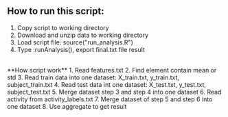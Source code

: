 ## **How to run this script:**
1. Copy script to working directory
2. Download and unzip data to working directory
3. Load script file: source("run_analysis.R")
4. Type :runAnalysis(), export final.txt file result
</br>
**How script work**
1. Read features.txt
2. Find element contain mean or std
3. Read train data into one dataset: X_train.txt, y_train.txt, subject_train.txt
4. Read test data int one dataset: X_test.txt, y_test.txt, subject_test.txt
5. Merge dataset step 3 and step 4 into one dataset
6. Read activity from activity_labels.txt
7. Merge dataset of step 5 and step 6 into one dataset
8. Use aggregate to get result